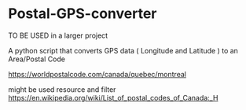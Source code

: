 # Postal-GPS-converter
TO BE USED in a larger project

A python script that converts GPS data ( Longitude and Latitude ) to an Area/Postal Code

https://worldpostalcode.com/canada/quebec/montreal

might be used resource and filter https://en.wikipedia.org/wiki/List_of_postal_codes_of_Canada:_H
